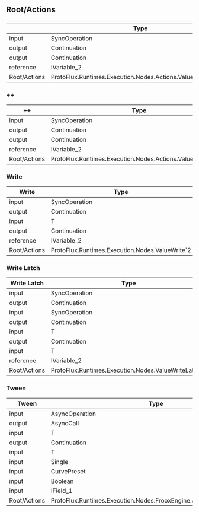 <!-----------------------------------------------------------------------+
 ! This file has been generated using a script. Do not edit it manually. !
 ! Edit the individual node pages instead.                               !
 +----------------------------------------------------------------------->

## Root/Actions

###   

<!-- embed:start:ProtoFlux.Runtimes.Execution.Nodes.Actions.ValueDecrement`2 -->
<!-- ProtofluxNode:start -->
|    | Type | Label |
| --- | ---- | ----- |
| input | SyncOperation | * |
| output | Continuation | OnWritten |
| output | Continuation | OnFail |
| reference | IVariable_2 | Variable |
| Root/Actions | ProtoFlux.Runtimes.Execution.Nodes.Actions.ValueDecrement`2 |  |
<!-- ProtofluxNode:end -->
<!-- embed:end:ProtoFlux.Runtimes.Execution.Nodes.Actions.ValueDecrement`2 -->


### ++

<!-- embed:start:ProtoFlux.Runtimes.Execution.Nodes.Actions.ValueIncrement`2 -->
<!-- ProtofluxNode:start -->
| ++ | Type | Label |
| --- | ---- | ----- |
| input | SyncOperation | * |
| output | Continuation | OnWritten |
| output | Continuation | OnFail |
| reference | IVariable_2 | Variable |
| Root/Actions | ProtoFlux.Runtimes.Execution.Nodes.Actions.ValueIncrement`2 |  |
<!-- ProtofluxNode:end -->
<!-- embed:end:ProtoFlux.Runtimes.Execution.Nodes.Actions.ValueIncrement`2 -->


### Write

<!-- embed:start:ProtoFlux.Runtimes.Execution.Nodes.ValueWrite`2 -->
<!-- ProtofluxNode:start -->
| Write | Type | Label |
| --- | ---- | ----- |
| input | SyncOperation | * |
| output | Continuation | OnWritten |
| input | T | Value |
| output | Continuation | OnFail |
| reference | IVariable_2 | Variable |
| Root/Actions | ProtoFlux.Runtimes.Execution.Nodes.ValueWrite`2 |  |
<!-- ProtofluxNode:end -->
<!-- embed:end:ProtoFlux.Runtimes.Execution.Nodes.ValueWrite`2 -->


### Write Latch

<!-- embed:start:ProtoFlux.Runtimes.Execution.Nodes.ValueWriteLatch`2 -->
<!-- ProtofluxNode:start -->
| Write Latch | Type | Label |
| --- | ---- | ----- |
| input | SyncOperation | Set |
| output | Continuation | OnSet |
| input | SyncOperation | Reset |
| output | Continuation | OnReset |
| input | T | SetValue |
| output | Continuation | OnFail |
| input | T | ResetValue |
| reference | IVariable_2 | Variable |
| Root/Actions | ProtoFlux.Runtimes.Execution.Nodes.ValueWriteLatch`2 |  |
<!-- ProtofluxNode:end -->
<!-- embed:end:ProtoFlux.Runtimes.Execution.Nodes.ValueWriteLatch`2 -->


### Tween

<!-- embed:start:ProtoFlux.Runtimes.Execution.Nodes.FrooxEngine.Animation.TweenValue`1 -->
<!-- ProtofluxNode:start -->
| Tween | Type | Label |
| --- | ---- | ----- |
| input | AsyncOperation | * |
| output | AsyncCall | OnStarted |
| input | T | To |
| output | Continuation | OnDone |
| input | T | From |
| input | Single | Duration |
| input | CurvePreset | Curve |
| input | Boolean | ProportionalDuration |
| input | IField_1 | Target |
| Root/Actions | ProtoFlux.Runtimes.Execution.Nodes.FrooxEngine.Animation.TweenValue`1 |  |
<!-- ProtofluxNode:end -->
<!-- embed:end:ProtoFlux.Runtimes.Execution.Nodes.FrooxEngine.Animation.TweenValue`1 -->


